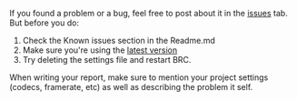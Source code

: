 If you found a problem or a bug, feel free to post about it in the [issues](https://github.com/rehdi93/BlenderRenderController/issues) tab. But before you do:

1. Check the Known issues section in the Readme.md
2. Make sure you're using the [latest version](https://github.com/rehdi93/BlenderRenderController/releases/latest)
3. Try deleting the settings file and restart BRC.

When writing your report, make sure to mention your project settings (codecs, framerate, etc) as well as describing the problem it self.